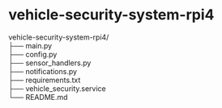 # vehicle-security-system-rpi4


vehicle-security-system-rpi4/<br>
├── main.py<br>
├── config.py<br>
├── sensor_handlers.py<br>
├── notifications.py<br>
├── requirements.txt<br>
├── vehicle_security.service<br>
└── README.md<br>

